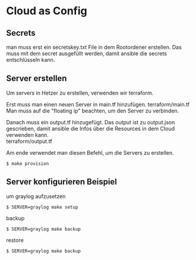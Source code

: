 # Cloud as Config

## Secrets
man muss erst ein secretskey.txt File in dem Rootordener erstellen. Das muss mit dem secret ausgefüllt werden, damit 
ansible die secrets entschlüsseln kann. 


## Server erstellen
Um servers in Hetzer zu erstellen, verwenden wir terraform.

Erst muss man einen neuen Server in main.tf hinzufügen.
terraform/main.tf
Man muss auf die "floating ip" beachten, um den Server zu verbinden.


Danach muss ein output.tf hinzugefügt. Das output ist zu output.json gescrieben, damit ansible die Infos über die Resources in dem Cloud verwenden kann.  
terraform/output.tf

Am ende verwendet man diesen Befehl, um die Servers zu erstellen. 
```
$ make provision
```

## Server konfigurieren Beispiel
um graylog aufzusetzen
```
$ SERVER=graylog make setup
```

backup
```
$ SERVER=graylog make backup
```

restore
```
$ SERVER=graylog make backup
```